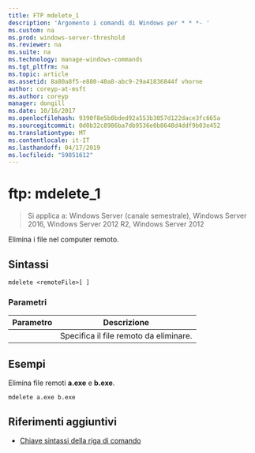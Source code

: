 ```yaml
---
title: FTP mdelete_1
description: 'Argomento i comandi di Windows per * * *- '
ms.custom: na
ms.prod: windows-server-threshold
ms.reviewer: na
ms.suite: na
ms.technology: manage-windows-commands
ms.tgt_pltfrm: na
ms.topic: article
ms.assetid: 8a80a8f5-e880-40a8-abc9-29a41836844f vhorne
author: coreyp-at-msft
ms.author: coreyp
manager: dongill
ms.date: 10/16/2017
ms.openlocfilehash: 9390f8e5b0bded92a553b3057d122dace3fc665a
ms.sourcegitcommit: 0d0b32c8986ba7db9536e0b8648d4ddf9b03e452
ms.translationtype: MT
ms.contentlocale: it-IT
ms.lasthandoff: 04/17/2019
ms.locfileid: "59851612"
---
```

# <a name="ftp-mdelete1"></a>ftp: mdelete_1

>Si applica a: Windows Server (canale semestrale), Windows Server 2016, Windows Server 2012 R2, Windows Server 2012

Elimina i file nel computer remoto.   
## <a name="syntax"></a>Sintassi  
```  
mdelete <remoteFile>[ ]  
```  
### <a name="parameters"></a>Parametri  
|Parametro|Descrizione|  
|-------|--------|  
|<remoteFile>|Specifica il file remoto da eliminare.|  
## <a name="BKMK_Examples"></a>Esempi  
Elimina file remoti **a.exe** e **b.exe**.  
```  
mdelete a.exe b.exe  
```  
## <a name="additional-references"></a>Riferimenti aggiuntivi  
-   [Chiave sintassi della riga di comando](command-line-syntax-key.md)  
